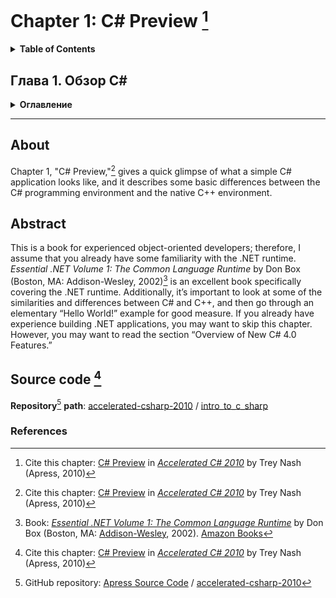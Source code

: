 # Chapter 1: C# Preview [^1]
<details>
  <summary><b>Table of Contents</b></summary>

- Differences Between C# and C++
  * C#
  * C++
  * CLR Garbage Collection
- Example of a C# Program
- Overview of Features Added in C# 2.0
- Overview of Features Added in C# 3.0
- Overview of New C# 4.0 Features
- Summary
</details>

## Глава 1. Обзор C#
<details>
  <summary><b>Оглавление</b></summary>

- Отличия между C# и C++		
  * Язык C#
  * Язык C++
  * Сборка мусора CLR
- Пример программы на C#		
- Обзор средств, добавленных в C# 2.0		
- Обзор средств, добавленных в C# 3.0		
- Обзор новых средств C# 4.0		
- Резюме	
</details>

---
## About
Chapter 1, "C# Preview,"[^1] gives a quick glimpse of what a simple C# application looks like, and it
describes some basic differences between the C# programming environment and the native C++ 
environment.

## Abstract
This is a book for experienced object-oriented developers; therefore, I assume that you already have 
some familiarity with the .NET runtime. _Essential .NET Volume 1: The Common Language Runtime_ by 
Don Box (Boston, MA: Addison-Wesley, 2002)[^2] is an excellent book specifically covering the .NET 
runtime. Additionally, it’s important to look at some of the similarities and differences between C# and 
C++, and then go through an elementary “Hello World!” example for good measure. If you already have 
experience building .NET applications, you may want to skip this chapter. However, you may want to 
read the section “Overview of New C# 4.0 Features.”

## Source code [^1]
**Repository**[^3] **path**: [accelerated-csharp-2010](https://github.com/Apress/accelerated-csharp-2010)
/ [intro_to_c_sharp](https://github.com/Apress/accelerated-csharp-2010/tree/master/intro_to_c_sharp)

### References
[^1]: Cite this chapter: [C# Preview](https://link.springer.com/chapter/10.1007/978-1-4302-2538-6_1) in [_Accelerated C# 2010_](https://link.springer.com/book/10.1007/978-1-4302-2538-6) by Trey Nash (Apress, 2010)
[^2]: Book: [_Essential .NET Volume 1: The Common Language Runtime_](https://learning.oreilly.com/library/view/essential-net-volume/0201734117/) by 
Don Box (Boston, MA: [Addison-Wesley](https://en.wikipedia.org/wiki/Addison-Wesley), 2002). [Amazon Books](https://www.amazon.com/Essential-NET-Common-Language-Runtime/dp/0201734117)
[^3]: GitHub repository: [Apress Source Code](https://github.com/Apress) / [accelerated-csharp-2010](https://github.com/Apress/accelerated-csharp-2010)
